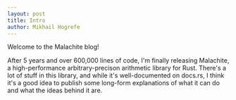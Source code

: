 ```yaml
---
layout: post
title: Intro
author: Mikhail Hogrefe
---
```


Welcome to the Malachite blog!

After 5 years and over 600,000 lines of code, I'm finally releasing Malachite, a high-performance
arbitrary-precison arithmetic library for Rust. There's a lot of stuff in this library, and while
it's well-documented on docs.rs, I think it's a good idea to publish some long-form explanations of
what it can do and what the ideas behind it are.
